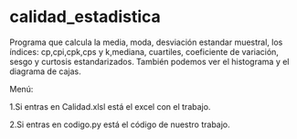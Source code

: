 # calidad_estadistica
Programa que calcula la media, moda, desviación estandar muestral, los índices: cp,cpi,cpk,cps y k,mediana, cuartiles, coeficiente de variación, sesgo y curtosis estandarizados.
También podemos ver   el histograma y el  diagrama de cajas.

Menú:


1.Si entras en Calidad.xlsl está el excel con el trabajo.




2.Si entras en codigo.py está el código de nuestro trabajo.
